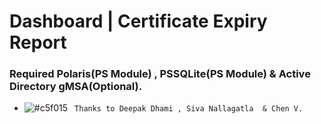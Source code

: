 ﻿# Dashboard | Certificate Expiry Report
 ###  Required Polaris(PS Module) , PSSQLite(PS Module) & Active Directory gMSA(Optional).
- ![#c5f015](https://placehold.it/15/c5f015/000000?text=+) ` Thanks to Deepak Dhami , Siva Nallagatla  & Chen V.`

